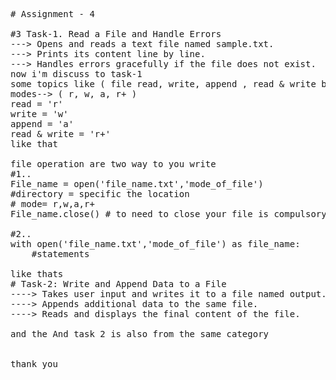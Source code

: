 <pre>
# Assignment - 4

#3 Task-1. Read a File and Handle Errors
---> Opens and reads a text file named sample.txt.
---> Prints its content line by line.
---> Handles errors gracefully if the file does not exist.
now i'm discuss to task-1 
some topics like ( file read, write, append , read & write both )
modes--> ( r, w, a, r+ )
read = 'r'
write = 'w'
append = 'a'
read & write = 'r+'
like that

file operation are two way to you write
#1..
File_name = open('file_name.txt','mode_of_file')
#directory = specific the location
# mode= r,w,a,r+
File_name.close() # to need to close your file is compulsory.

#2..
with open('file_name.txt','mode_of_file') as file_name:
    #statements

like thats
# Task-2: Write and Append Data to a File
----> Takes user input and writes it to a file named output.txt.
----> Appends additional data to the same file.
----> Reads and displays the final content of the file.

and the And task 2 is also from the same category


thank you
</pre>